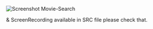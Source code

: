 
![Screenshot Movie-Search](https://github.com/user-attachments/assets/ce8512d9-a3c5-4433-87a7-063808116d7d)

& ScreenRecording available in SRC file 
please check that.

